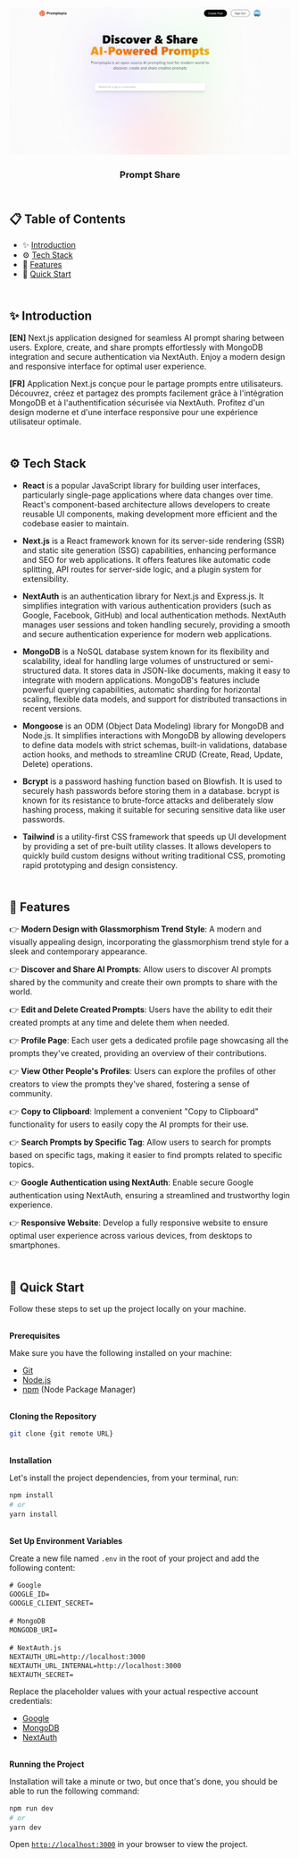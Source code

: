 <div align="center">
    <a href="https://prompt-share-fv.vercel.app" target="_blank">
      <img src="public/design/preview.webp" alt="Project Banner">
    </a>
  <h3 align="center">Prompt Share</h3>
</div>

##  <br /> 📋 <a name="table">Table of Contents</a>

- ✨ [Introduction](#introduction)
- ⚙️ [Tech Stack](#tech-stack)
- 📝 [Features](#features)
- 🚀 [Quick Start](#quick-start)

##  <br /> <a name="introduction">✨ Introduction</a>

**[EN]** Next.js application designed for seamless AI prompt sharing between users. Explore, create, and share prompts effortlessly with MongoDB integration and secure authentication via NextAuth. Enjoy a modern design and responsive interface for optimal user experience.

**[FR]** Application Next.js conçue pour le partage prompts entre utilisateurs. Découvrez, créez et partagez des prompts facilement grâce à l'intégration MongoDB et à l'authentification sécurisée via NextAuth. Profitez d'un design moderne et d'une interface responsive pour une expérience utilisateur optimale.

##  <br /> <a name="tech-stack">⚙️ Tech Stack</a>

- **React** is a popular JavaScript library for building user interfaces, particularly single-page applications where data changes over time. React's component-based architecture allows developers to create reusable UI components, making development more efficient and the codebase easier to maintain. 

- **Next.js** is a React framework known for its server-side rendering (SSR) and static site generation (SSG) capabilities, enhancing performance and SEO for web applications. It offers features like automatic code splitting, API routes for server-side logic, and a plugin system for extensibility.
  
- **NextAuth** is an authentication library for Next.js and Express.js. It simplifies integration with various authentication providers (such as Google, Facebook, GitHub) and local authentication methods. NextAuth manages user sessions and token handling securely, providing a smooth and secure authentication experience for modern web applications.

- **MongoDB** is a NoSQL database system known for its flexibility and scalability, ideal for handling large volumes of unstructured or semi-structured data. It stores data in JSON-like documents, making it easy to integrate with modern applications. MongoDB's features include powerful querying capabilities, automatic sharding for horizontal scaling, flexible data models, and support for distributed transactions in recent versions.

- **Mongoose** is an ODM (Object Data Modeling) library for MongoDB and Node.js. It simplifies interactions with MongoDB by allowing developers to define data models with strict schemas, built-in validations, database action hooks, and methods to streamline CRUD (Create, Read, Update, Delete) operations.

- **Bcrypt** is a password hashing function based on Blowfish. It is used to securely hash passwords before storing them in a database. bcrypt is known for its resistance to brute-force attacks and deliberately slow hashing process, making it suitable for securing sensitive data like user passwords.

- **Tailwind** is a utility-first CSS framework that speeds up UI development by providing a set of pre-built utility classes. It allows developers to quickly build custom designs without writing traditional CSS, promoting rapid prototyping and design consistency.

## <br/> <a name="features">📝 Features</a>

👉 **Modern Design with Glassmorphism Trend Style**: A modern and visually appealing design, incorporating the glassmorphism trend style for a sleek and contemporary appearance.

👉 **Discover and Share AI Prompts**: Allow users to discover AI prompts shared by the community and create their own prompts to share with the world.

👉 **Edit and Delete Created Prompts**: Users have the ability to edit their created prompts at any time and delete them when needed.

👉 **Profile Page**: Each user gets a dedicated profile page showcasing all the prompts they've created, providing an overview of their contributions.

👉 **View Other People's Profiles**: Users can explore the profiles of other creators to view the prompts they've shared, fostering a sense of community.

👉 **Copy to Clipboard**: Implement a convenient "Copy to Clipboard" functionality for users to easily copy the AI prompts for their use.

👉 **Search Prompts by Specific Tag**: Allow users to search for prompts based on specific tags, making it easier to find prompts related to specific topics.

👉 **Google Authentication using NextAuth**: Enable secure Google authentication using NextAuth, ensuring a streamlined and trustworthy login experience.

👉 **Responsive Website**: Develop a fully responsive website to ensure optimal user experience across various devices, from desktops to smartphones.


## <br /> <a name="quick-start">🚀 Quick Start</a>

Follow these steps to set up the project locally on your machine.

<br/>**Prerequisites**

Make sure you have the following installed on your machine:

- [Git](https://git-scm.com/)
- [Node.js](https://nodejs.org/en)
- [npm](https://www.npmjs.com/) (Node Package Manager)

<br/>**Cloning the Repository**

```bash
git clone {git remote URL}
```

<br/>**Installation**

Let's install the project dependencies, from your terminal, run:

```bash
npm install
# or
yarn install
```

<br/>**Set Up Environment Variables**

Create a new file named `.env` in the root of your project and add the following content:

```env
# Google
GOOGLE_ID=
GOOGLE_CLIENT_SECRET=

# MongoDB
MONGODB_URI=

# NextAuth.js
NEXTAUTH_URL=http://localhost:3000
NEXTAUTH_URL_INTERNAL=http://localhost:3000
NEXTAUTH_SECRET=
```

Replace the placeholder values with your actual respective account credentials:

- [Google](https://console.cloud.google.com)
- [MongoDB](https://cloud.mongodb.com)
- [NextAuth](https://next-auth.js.org)


<br/>**Running the Project**

Installation will take a minute or two, but once that's done, you should be able to run the following command:

```bash
npm run dev
# or
yarn dev
```

Open [`http://localhost:3000`](http://localhost:3000) in your browser to view the project.